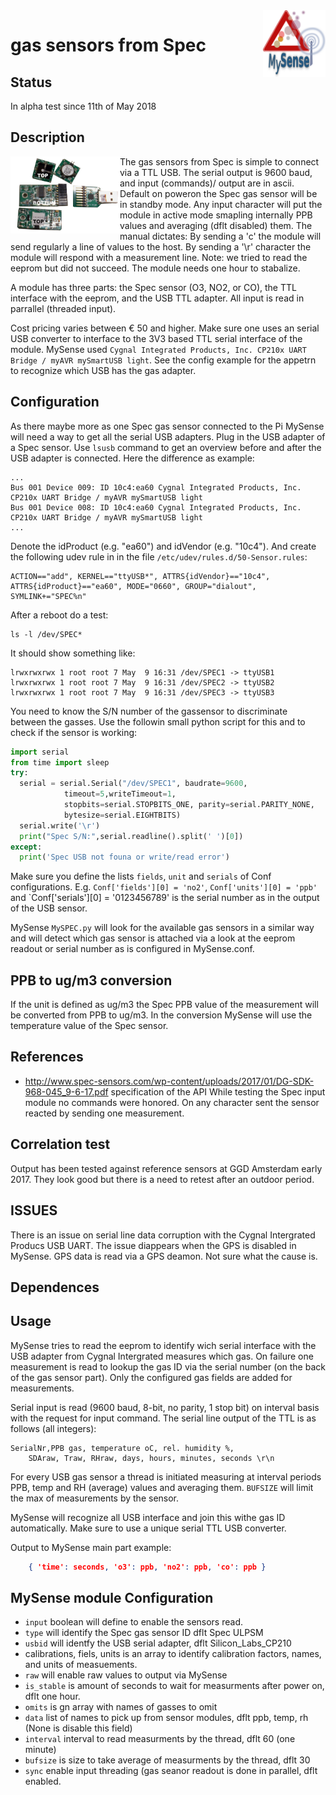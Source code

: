 <img src="images/MySense-logo.png" align=right width=100>

# gas sensors from Spec
## Status
In alpha test since 11th of May 2018

## Description
The gas sensors from Spec
<img src="images/spec.png" align=left width=175>
is simple to connect via a TTL USB. The serial output is 9600 baud, and input (commands)/ output are in ascii. Default on poweron the Spec gas sensor will be in standby mode. Any input character will put the module in active mode smapling internally PPB values and averaging (dflt disabled) them. The manual dictates: By sending a 'c' the module will send regularly a line of values to the host. By sending a '\r' character the module will respond with a measurement line. 
Note: we tried to read the eeprom but did not succeed.
The module needs one hour to stabalize.

A module has three parts: the Spec sensor (O3, NO2, or CO), the TTL interface with the eeprom, and the USB TTL adapter. All input is read in parrallel (threaded input).

Cost pricing varies between € 50 and higher. Make sure one uses an serial USB converter to interface to the 3V3 based TTL serial interface of the module. MySense used `Cygnal Integrated Products, Inc. CP210x UART Bridge / myAVR mySmartUSB light`. See the config example for the appetrn to recognize which USB has the gas adapter.

## Configuration
As there maybe more as one Spec gas sensor connected to the Pi MySense will need a way to get all the serial USB adapters. Plug in the USB adapter of a Spec sensor. Use `lsusb` command to get an overview before and after the USB adapter is connected. Here the difference as example:
```
...
Bus 001 Device 009: ID 10c4:ea60 Cygnal Integrated Products, Inc. CP210x UART Bridge / myAVR mySmartUSB light
Bus 001 Device 008: ID 10c4:ea60 Cygnal Integrated Products, Inc. CP210x UART Bridge / myAVR mySmartUSB light
...
```
Denote the idProduct (e.g. "ea60") and idVendor (e.g. "10c4"). And create the following udev rule in in the file `/etc/udev/rules.d/50-Sensor.rules`:
```
ACTION=="add", KERNEL=="ttyUSB*", ATTRS{idVendor}=="10c4", ATTRS{idProduct}=="ea60", MODE="0660", GROUP="dialout", SYMLINK+="SPEC%n"
```
After a reboot do a test:
```shell
ls -l /dev/SPEC*
```
It should show something like:
```
lrwxrwxrwx 1 root root 7 May  9 16:31 /dev/SPEC1 -> ttyUSB1
lrwxrwxrwx 1 root root 7 May  9 16:31 /dev/SPEC2 -> ttyUSB2
lrwxrwxrwx 1 root root 7 May  9 16:31 /dev/SPEC3 -> ttyUSB3
```

You need to know the S/N number of the gassensor to discriminate between the gasses.
Use the followin small python script for this and to check if the sensor is working:
```python
import serial
from time import sleep
try:
  serial = serial.Serial("/dev/SPEC1", baudrate=9600,
            timeout=5,writeTimeout=1,
            stopbits=serial.STOPBITS_ONE, parity=serial.PARITY_NONE,
            bytesize=serial.EIGHTBITS)
  serial.write('\r')
  print("Spec S/N:",serial.readline().split(' ')[0])
except:
  print('Spec USB not founa or write/read error')
```

Make sure you define the lists `fields`, `unit` and `serials` of Conf configurations.
E.g. `Conf['fields'][0] = 'no2'`, `Conf['units'][0] = 'ppb'` and `Conf['serials'][0] = '0123456789' is the serial number as in the output of the USB sensor.

MySense `MySPEC.py` will look for the available gas sensors in a similar way and will detect which gas sensor is attached via a look at the eeprom readout or serial number as is configured in MySense.conf.

## PPB to ug/m3 conversion
If the unit is defined as ug/m3 the Spec PPB value of the measurement will be converted from PPB to ug/m3.
In the conversion MySense will use the temperature value of the Spec sensor.

## References
* http://www.spec-sensors.com/wp-content/uploads/2017/01/DG-SDK-968-045_9-6-17.pdf specification of the API
While testing the Spec input module no commands were honored. On any character sent the sensor reacted by sending one measurement.

## Correlation test
Output has been tested against reference sensors at GGD Amsterdam early 2017. They look good but there is a need to retest after an outdoor period.

## ISSUES
There is an issue on serial line data corruption with the Cygnal Intergrated Producs USB UART. The issue diappears when the GPS is disabled in MySense. GPS data is read via a GPS deamon. Not sure what the cause is.

## Dependences

## Usage
MySense tries to read the eeprom to identify wich serial interface with the USB adapter from Cygnal Intergrated measures which gas. On failure one measurement is read to lookup the gas ID via the serial number (on the back of the gas sensor part). Only the configured gas fields are added for measurements.

Serial input is read (9600 baud, 8-bit, no parity, 1 stop bit)  on interval basis with the request for input command. The serial line output of the TTL is as follows (all integers):
```
SerialNr,PPB gas, temperature oC, rel. humidity %,
    SDAraw, Traw, RHraw, days, hours, minutes, seconds \r\n
```
For every USB gas sensor a thread is initiated measuring at interval periods PPB, temp and RH (average) values and averaging them. `BUFSIZE` will limit the max of measurements by the sensor.

MySense will recognize all USB interface and join this withe gas ID automatically. Make sure to use a unique serial TTL USB converter.

Output to MySense main part example:
```json
    { 'time': seconds, 'o3': ppb, 'no2': ppb, 'co': ppb }
```

## MySense module Configuration
* `input` boolean will define to enable the sensors read.
* `type` will identify the Spec gas sensor ID dflt Spec ULPSM
* `usbid` will identfy the USB serial adapter, dflt Silicon_Labs_CP210
* calibrations, fiels, units is an array to identify calibration factors, names, and units of measuements.
* `raw` will enable raw values to output via MySense
* `is_stable` is amount of seconds to wait for measurments after power on, dflt one hour.
* `omits` is gn array with names of gasses to omit
* `data` list of names to pick up from sensor modules, dflt ppb, temp, rh (None is disable this field)
* `interval` interval to read measurments by the thread, dflt 60 (one minute)
* `bufsize` is size to take average of measurments by the thread, dflt 30
* `sync` enable input threading (gas seanor readout is done in parallel, dflt enabled.
